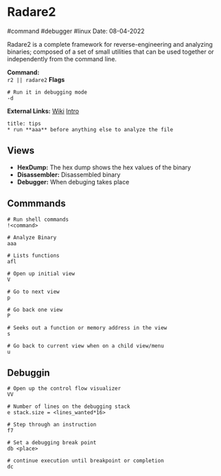 # Radare2
#command #debugger #linux
Date: 08-04-2022

Radare2 is a complete framework for reverse-engineering and analyzing binaries; composed of a set of small utilities that can be used together or independently from the command line.

**Command:**  
``r2 || radare2``
**Flags**
```
# Run it in debugging mode
-d
```
**External Links:**
[Wiki](https://r2wiki.readthedocs.io/en/latest/)
[Intro](https://github.com/radareorg/radare2/blob/master/doc/intro.md)

```ad-info
title: tips
* run **aaa** before anything else to analyze the file
```

## Views

* **HexDump:** The hex dump shows the hex values of the binary
* **Disassembler:** Disassembled binary
* **Debugger:** When debuging takes place

## Commmands
```
# Run shell commands
!<command>

# Analyze Binary
aaa

# Lists functions
afl

# Open up initial view
V

# Go to next view
p

# Go back one view
P

# Seeks out a function or memory address in the view 
s

# Go back to current view when on a child view/menu
u

```

## Debuggin

```
# Open up the control flow visualizer
VV

# Number of lines on the debugging stack
e stack.size = <lines_wanted*16>

# Step through an instruction
f7

# Set a debugging break point
db <place>

# continue execution until breakpoint or completion
dc

```